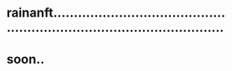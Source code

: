 # rainanft...............................................................................................
# soon..
